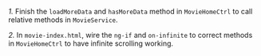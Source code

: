 *1.* Finish the ```loadMoreData``` and ```hasMoreData``` method in ```MovieHomeCtrl``` to call relative methods in ```MovieService```.

*2.* In ```movie-index.html```, wire the ```ng-if``` and ```on-infinite``` to correct methods in ```MovieHomeCtrl``` to have 
infinite scrolling working.